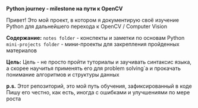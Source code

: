 **Python journey - milestone на пути к OpenCV**

Привет! Это мой проект, в котором я документирую своё изучение Python
  для дальнейшего перехода к OpenCV / Computer Vision


**Содержание:**
`notes folder` - конспекты и заметки по основам Python
`mini-projects folder` - мини-проекты для закрепления пройденных материалов


**Цель:**
Цель - не просто пройти туториалы и заучивать синтаксис языка,
  а скорее научитья применять его для problem solving`а и
  прокачать понимание алгоритмов и структуры данных


**p.s.**
Этот репозиторий, это мой путь обучения, зафиксированный в коде
  Пишу его честно, как есть, иногда с ошибками и улучшениями по мере роста